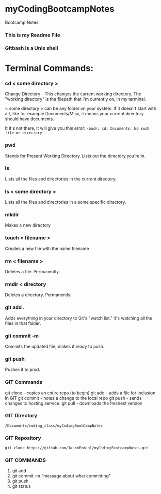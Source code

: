 # myCodingBootcampNotes
Bootcamp Notes

### This is my Readme File

### Gitbash is a Unix shell

# Terminal Commands:

### cd < some directory >
Change Directory - This changes the current working directory. The "working directory" is the filepath that I'm currently on, in my terminal. 

< some directory > can be any folder on your system. If it doesn't start with a /, like for example Documents/Misc, it means your current directory should have documents. 

It it's not there, it will give you this error: `-bash: cd: Documents: No such file or directory`

### pwd
Stands for Present Working Directory. Lists out the directory you're in. 

### ls 
Lists all the files and directories in the current directory.

### ls < some directory >
Lists all the files and directories in a some specific directory.

### mkdir
Makes a new directory

### touch < filename >
Creates a new file with the name filename

### rm < filename >
Deletes a file. Permanently.

### rmdir < directory 
Deletes a directory. Permanently.

### git add .
Adds everything in your directory to Git's "watch list." It's watching all the files in that folder.

### git commit -m
Commits the updated file, makes it ready to push.

### git push
Pushes it to prod.



### GIT Commands
git clone  - copies an entire repo (to begin)
git add     - adds a file for inclusion in GIT
git commit  - notes a change to the local repo
git push    - sends changes to hosting service.
git pull    - downloads the freshest version
### GIT Directory
    /Documents/coding_class/myCodingBootCampNotes
### GIT Repository
    git clone https://github.com/JasonErdahl/myCodingBootcampNotes.git
### GIT COMMANDS
1. git add .
2. git commit -m "message about what committing"
3. git push
4. git status
